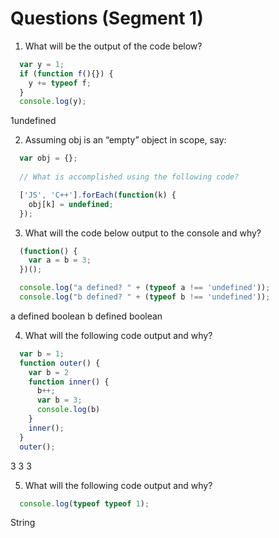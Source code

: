 # Questions (Segment 1)

1) What will be the output of the code below?
  ```js
    var y = 1;
    if (function f(){}) {
      y += typeof f;
    }
    console.log(y);
  ```
  1undefined

2) Assuming obj is an “empty” object in scope, say:
  ```js
    var obj = {};
    
    // What is accomplished using the following code?

    ['JS', 'C++'].forEach(function(k) {
      obj[k] = undefined;
    });
  ```

3) What will the code below output to the console and why?
  ```js
    (function() {
      var a = b = 3;
    })();

    console.log("a defined? " + (typeof a !== 'undefined'));
    console.log("b defined? " + (typeof b !== 'undefined'));
  ```
  a defined boolean
  b defined boolean

4) What will the following code output and why?
  ```js
    var b = 1;
    function outer() {
      var b = 2
      function inner() {
        b++;
        var b = 3;
        console.log(b)
      }
      inner();
    }
    outer();
  ```
  3 3 3

5) What will the following code output and why?
  ```js
    console.log(typeof typeof 1);
  ```
  String